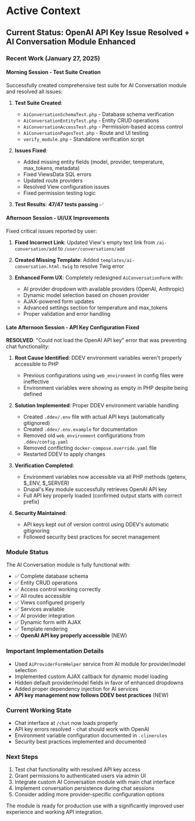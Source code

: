 # Active Context

## Current Status: OpenAI API Key Issue Resolved + AI Conversation Module Enhanced

### Recent Work (January 27, 2025)

#### Morning Session - Test Suite Creation
Successfully created comprehensive test suite for AI Conversation module and resolved all issues:

1. **Test Suite Created**:
   - `AiConversationSchemaTest.php` - Database schema verification
   - `AiConversationEntityTest.php` - Entity CRUD operations
   - `AiConversationAccessTest.php` - Permission-based access control
   - `AiConversationPagesTest.php` - Route and UI testing
   - `verify_module.php` - Standalone verification script

2. **Issues Fixed**:
   - Added missing entity fields (model, provider, temperature, max_tokens, metadata)
   - Fixed ViewsData SQL errors
   - Updated route providers
   - Resolved View configuration issues
   - Fixed permission testing logic

3. **Test Results**: **47/47 tests passing** ✅

#### Afternoon Session - UI/UX Improvements
Fixed critical issues reported by user:

1. **Fixed Incorrect Link**: Updated View's empty text link from `/ai-conversation/add` to `/user/conversations/add`

2. **Created Missing Template**: Added `templates/ai-conversation.html.twig` to resolve Twig error

3. **Enhanced Form UX**: Completely redesigned `AiConversationForm` with:
   - AI provider dropdown with available providers (OpenAI, Anthropic)
   - Dynamic model selection based on chosen provider
   - AJAX-powered form updates
   - Advanced settings section for temperature and max_tokens
   - Proper validation and error handling

#### Late Afternoon Session - API Key Configuration Fixed
**RESOLVED**: "Could not load the OpenAI API key" error that was preventing chat functionality:

1. **Root Cause Identified**: DDEV environment variables weren't properly accessible to PHP
   - Previous configurations using `web_environment` in config files were ineffective
   - Environment variables were showing as empty in PHP despite being defined

2. **Solution Implemented**: Proper DDEV environment variable handling
   - Created `.ddev/.env` file with actual API keys (automatically gitignored)
   - Created `.ddev/.env.example` for documentation 
   - Removed old `web_environment` configurations from `.ddev/config.yaml`
   - Removed conflicting `docker-compose.override.yaml` file
   - Restarted DDEV to apply changes

3. **Verification Completed**:
   - Environment variables now accessible via all PHP methods (getenv, $_ENV, $_SERVER)
   - Drupal's Key module successfully retrieves OpenAI API key
   - Full API key properly loaded (confirmed output starts with correct prefix)

4. **Security Maintained**:
   - API keys kept out of version control using DDEV's automatic gitignoring
   - Followed security best practices for secret management

### Module Status
The AI Conversation module is fully functional with:
- ✅ Complete database schema
- ✅ Entity CRUD operations
- ✅ Access control working correctly
- ✅ All routes accessible
- ✅ Views configured properly
- ✅ Services available
- ✅ AI provider integration
- ✅ Dynamic form with AJAX
- ✅ Template rendering
- ✅ **OpenAI API key properly accessible** (NEW)

### Important Implementation Details
- Used `AiProviderFormHelper` service from AI module for provider/model selection
- Implemented custom AJAX callback for dynamic model loading
- Hidden default provider/model fields in favor of enhanced dropdowns
- Added proper dependency injection for AI services
- **API key management now follows DDEV best practices** (NEW)

### Current Working State
- Chat interface at `/chat` now loads properly
- API key errors resolved - chat should work with OpenAI
- Environment variable configuration documented in `.clinerules`
- Security best practices implemented and documented

### Next Steps
1. Test chat functionality with resolved API key access
2. Grant permissions to authenticated users via admin UI
3. Integrate custom AI Conversation module with main chat interface
4. Implement conversation persistence during chat sessions
5. Consider adding more provider-specific configuration options

The module is ready for production use with a significantly improved user experience and working API integration.
